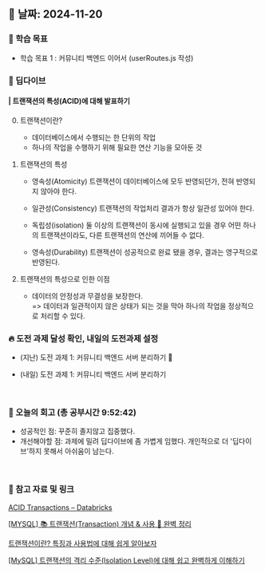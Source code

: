## 📅 날짜: 2024-11-20


### 💬 학습 목표
- 학습 목표 1 : 커뮤니티 백엔드 이어서 (userRoutes.js 작성)

### 🤿 딥다이브
#### | 트랜잭션의 특성(ACID)에 대해 발표하기

0. 트랜잭션이란?
    - 데이터베이스에서 수행되는 한 단위의 작업
    - 하나의 작업을 수행하기 위해 필요한 연산 기능을 모아둔 것

1. 트랜잭션의 특성

    - 영속성(Atomicity)
        트랜잭션이 데이터베이스에 모두 반영되던가, 전혀 반영되지 않아야 한다.

    - 일관성(Consistency)
        트랜잭션의 작업처리 결과가 항상 일관성 있어야 한다.

    - 독립성(isolation)
        둘 이상의 트랜잭션이 동시에 실행되고 있을 경우 어떤 하나의 트랜잭션이라도, 다른 트랜잭션의 연산에 끼어들 수 없다.

    - 영속성(Durability)
        트랜잭션이 성공적으로 완료 됐을 경우, 결과는 영구적으로 반영된다.

2. 트랜잭션의 특성으로 인한 이점
    - 데이터의 안정성과 무결성을 보장한다. <br/>
    => 데이터과 일관적이지 않은 상태가 되는 것을 막아 하나의 작업을 정상적으로 처리할 수 있다.


### 🔥 도전 과제 달성 확인, 내일의 도전과제 설정
- (지난) 도전 과제 1: 커뮤니티 백엔드 서버 분리하기 🔺

- (내일) 도전 과제 1: 커뮤니티 백엔드 서버 분리하기

<br/>

### 💭 오늘의 회고 (총 공부시간 9:52:42)
- 성공적인 점: 꾸준히 졸지않고 집중했다.
- 개선해야할 점: 과제에 밀려 딥다이브에 좀 가볍게 임했다. 개인적으로 더 '딥다이브'하지 못해서 아쉬움이 남는다.

<br/>

### 📁 참고 자료 및 링크
[ACID Transactions – Databricks](https://www.databricks.com/kr/glossary/acid-transactions)

[[MYSQL] 📚 트랜잭션(Transaction) 개념 & 사용 💯 완벽 정리](https://inpa.tistory.com/entry/MYSQL-%F0%9F%93%9A-%ED%8A%B8%EB%9E%9C%EC%9E%AD%EC%85%98Transaction-%EC%9D%B4%EB%9E%80-%F0%9F%92%AF-%EC%A0%95%EB%A6%AC)

[트랜잭션이란? 특징과 사용법에 대해 쉽게 알아보자](https://hstory0208.tistory.com/entry/%ED%8A%B8%EB%9E%9C%EC%9E%AD%EC%85%98%EC%9D%B4%EB%9E%80-%ED%8A%B9%EC%A7%95%EA%B3%BC-%EC%82%AC%EC%9A%A9%EB%B2%95%EC%97%90-%EB%8C%80%ED%95%B4-%EC%89%BD%EA%B2%8C-%EC%95%8C%EC%95%84%EB%B3%B4%EC%9E%90)

[[MySQL] 트랜잭션의 격리 수준(Isolation Level)에 대해 쉽고 완벽하게 이해하기](https://mangkyu.tistory.com/299)
